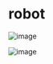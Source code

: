 # robot




![image](https://github.com/claucarvajal/robot/assets/108345218/d43b831e-af1c-46a1-9476-9a970f380fdc)

![image](https://github.com/claucarvajal/robot/assets/108345218/fa9561d2-8a5f-4161-a178-66af217e51dc)
